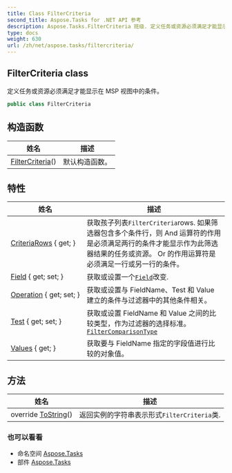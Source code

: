 ```yaml
---
title: Class FilterCriteria
second_title: Aspose.Tasks for .NET API 参考
description: Aspose.Tasks.FilterCriteria 班级. 定义任务或资源必须满足才能显示在 MSP 视图中的条件
type: docs
weight: 630
url: /zh/net/aspose.tasks/filtercriteria/
---
```

## FilterCriteria class

定义任务或资源必须满足才能显示在 MSP 视图中的条件。

```csharp
public class FilterCriteria
```

## 构造函数

| 姓名 | 描述 |
| --- | --- |
| [FilterCriteria](filtercriteria/)() | 默认构造函数。 |

## 特性

| 姓名 | 描述 |
| --- | --- |
| [CriteriaRows](../../aspose.tasks/filtercriteria/criteriarows/) { get; } | 获取孩子列表`FilterCriteria`rows. 如果筛选器包含多个条件行，则 And 运算符的作用是必须满足两行的条件才能显示作为此筛选器结果的任务或资源。 Or 的作用运算符是必须满足一行或另一行的条件。 |
| [Field](../../aspose.tasks/filtercriteria/field/) { get; set; } | 获取或设置一个[`Field`](./field/)改变. |
| [Operation](../../aspose.tasks/filtercriteria/operation/) { get; set; } | 获取或设置与 FieldName、Test 和 Value 建立的条件与过滤器中的其他条件相关。 |
| [Test](../../aspose.tasks/filtercriteria/test/) { get; set; } | 获取或设置 FieldName 和 Value 之间的比较类型，作为过滤器的选择标准。 [`FilterComparisonType`](../filtercomparisontype/) |
| [Values](../../aspose.tasks/filtercriteria/values/) { get; } | 获取要与 FieldName 指定的字段值进行比较的对象值。 |

## 方法

| 姓名 | 描述 |
| --- | --- |
| override [ToString](../../aspose.tasks/filtercriteria/tostring/)() | 返回实例的字符串表示形式`FilterCriteria`类. |

### 也可以看看

* 命名空间 [Aspose.Tasks](../../aspose.tasks/)
* 部件 [Aspose.Tasks](../../)



